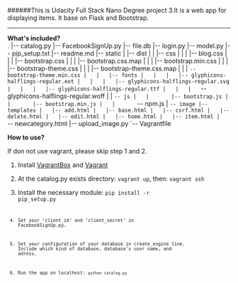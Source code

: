 ######This is Udacity Full Stack Nano Degree project 3.It is a web app for displaying items. It base on Flask and Bootstrap.

----------------

**What's included?**  
		.
		|-- catalog.py
		|-- FacebookSignUp.py
		|-- file.db
		|-- login.py
		|-- model.py
		|-- pip_setup.txt
		|-- readme.md
		|-- static
		|   |-- dist
		|   |   |-- css
		|   |   |   |-- blog.css
		|   |   |   |-- bootstrap.css
		|   |   |   |-- bootstrap.css.map
		|   |   |   |-- bootstrap.min.css
		|   |   |   |-- bootstrap-theme.css
		|   |   |   |-- bootstrap-theme.css.map
		|   |   |   `-- bootstrap-theme.min.css
		|   |   |-- fonts
		|   |   |   |-- glyphicons-halflings-regular.eot
		|   |   |   |-- glyphicons-halflings-regular.svg
		|   |   |   |-- glyphicons-halflings-regular.ttf
		|   |   |   `-- glyphicons-halflings-regular.woff
		|   |   `-- js
		|   |       |-- bootstrap.js
		|   |       |-- bootstrap.min.js
		|   |       `-- npm.js
		|   `-- image
		|-- templates
		|   |-- add.html
		|   |-- base.html
		|   |-- csrf.html
		|   |-- delete.html
		|   |-- edit.html
		|   |-- home.html
		|   |-- item.html
		|   `-- newcategory.html
		|-- upload_image.py
		`-- Vagrantfile

**How to use?**

If don not use vagrant, please skip step 1 and 2.

1. Install [VagrantBox](https://www.virtualbox.org/wiki/Downloads) and [Vagrant](https://www.vagrantup.com/downloads)

2. At the catalog.py exists directory: `vagrant up`, then: `vagrant ssh`

3. Install the necessary module:  <code>pip install -r pip_setup.py<code>

3. Set your ‘client_id’ and ‘client_secret' in FacebookSignUp.py.

4. Set your configuration of your database in create_engine line. Include which kind of database, database's user name, and adress.

5. Run the app on localhost: `python catalog.py`



